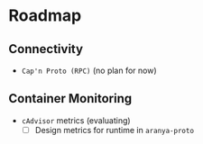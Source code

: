 # Roadmap

## Connectivity

- `Cap'n Proto (RPC)` (no plan for now)

## Container Monitoring

- `cAdvisor` metrics (evaluating)
  - [ ] Design metrics for runtime in `aranya-proto`
